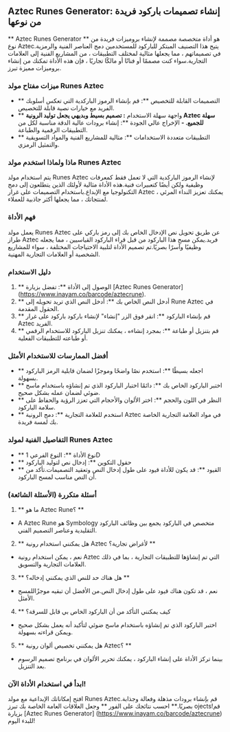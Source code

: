 ## Aztec Runes Generator: إنشاء تصميمات باركود فريدة من نوعها

** Aztec Runes Generator ** هو أداة متخصصة مصممة لإنشاء بروميزات فريدة من نوع Aztec.يتيح هذا التصنيف المبتكر للباركود للمستخدمين دمج العناصر الفنية والرمزية في تصميماتهم ، مما يجعلها مثالية لمختلف التطبيقات ، من المشاريع الفنية إلى العلامات التجارية.سواء كنت مصممًا أو فنانًا أو مالكًا تجاريًا ، فإن هذه الأداة تمكنك من إنشاء بروميزات مميزة تبرز.

### ميزات مفتاح مولد Runes Aztec

- ** التصميمات القابلة للتخصيص **: قم بإنشاء الرموز الباركدية التي تعكس أسلوبك الفريد مع خيارات نصية قابلة للتخصيص.
- ** واجهة سهلة الاستخدام **: تصميم بسيط وبديهي يجعل توليد الرونية Aztec سهلة للجميع.
-** الإخراج عالي الجودة **: إنشاء برودات عالية الدقة مناسبة لكل من التطبيقات الرقمية والطباعة.
- ** التطبيقات متعددة الاستخدامات **: مثالية للمشاريع الفنية والمواد التسويقية والتمثيل الرمزي.

### ماذا ولماذا استخدم مولد Runes Aztec

يتم استخدام مولد Runes Aztec لإنشاء الرموز الباركدية التي لا تعمل فقط كمعرفات وظيفية ولكن أيضًا كتعبيرات فنية.هذه الأداة مثالية لأولئك الذين يتطلعون إلى دمج التكنولوجيا مع الإبداع.باستخدام التصميمات على غرار Aztec ، يمكنك تعزيز النداء المرئي لمنتجاتك ، مما يجعلها أكثر جاذبية للعملاء.

### فهم الأداة

يعمل مولد Runes Aztec عن طريق تحويل نص الإدخال الخاص بك إلى رمز باركي على طراز Aztec فريد.يمكن مسح هذا الباركود من قبل قراء الباركود القياسيين ، مما يجعله وظيفيًا وآسرًا بصريًا.تم تصميم الأداة لتلبية الاحتياجات المختلفة ، سواء للمشاريع الشخصية أو العلامات التجارية المهنية.

### دليل الاستخدام

1. ** الوصول إلى الأداة **: تفضل بزيارة [Aztec Runes Generator] (https://www.inayam.co/barcode/aztecrune).
2. ** أدخل النص الخاص بك **: أدخل النص الذي تريد تحويله إلى Rune Aztec في الحقول المقدمة.
3. ** قم بإنشاء الباركود **: انقر فوق الزر "إنشاء" لإنشاء باركود باركود على غرار Aztec الفريد.
4. ** قم بتنزيل أو طباعة **: بمجرد إنشاءه ، يمكنك تنزيل الباركود للاستخدام الرقمي أو طباعته للتطبيقات الفعلية.

### أفضل الممارسات للاستخدام الأمثل

- ** اجعله بسيطًا **: استخدم نصًا واضحًا وموجزًا ​​لضمان قابلية الرمز الباركود بسهولة.
- ** اختبر الباركود الخاص بك **: دائمًا اختبار الباركود الذي تم إنشاؤه باستخدام ماسح ضوئي لضمان عمله بشكل صحيح.
- ** النظر في اللون والحجم **: اختر الألوان والأحجام التي تعزز الرؤية والحفاظ على سلامة الباركود.
- ** استخدم للعلامة التجارية **: دمج الرونية Aztec في مواد العلامة التجارية الخاصة بك لمسة فريدة.

### التفاصيل الفنية لمولد Runes Aztec

- ** نوع الأداة **: النوع الفرعي 1D
- ** حقول التكوين **: إدخال نص لتوليد الباركود
- ** القيود **: قد يكون للأداة قيود على طول إدخال النص وتعقيد التصميمات.تأكد من أن النص مناسب لمسح الباركود.

### أسئلة متكررة (الأسئلة الشائعة)

1. ** ما هو Aztec Rune؟ **
- A Aztec Rune هو Symbology متخصص في الباركود يجمع بين وظائف الباركود التقليدية وعناصر التصميم الفني.

2. ** هل يمكنني استخدام رونية Aztec لأغراض تجارية؟ **
- نعم ، يمكن استخدام رونية Aztec التي تم إنشاؤها للتطبيقات التجارية ، بما في ذلك العلامات التجارية والتسويق.

3. ** هل هناك حد للنص الذي يمكنني إدخاله؟ **
- نعم ، قد تكون هناك قيود على طول إدخال النص.من الأفضل أن تبقيه موجزًا ​​للمسح الأمثل.

4. ** كيف يمكنني التأكد من أن الباركود الخاص بي قابل للسرقة؟
- اختبر الباركود الذي تم إنشاؤه باستخدام ماسح ضوئي لتأكيد أنه يعمل بشكل صحيح ويمكن قراءته بسهولة.

5. ** هل يمكنني تخصيص ألوان رونية Aztec؟ **
- بينما تركز الأداة على إنشاء الباركود ، يمكنك تحرير الألوان في برنامج تصميم الرسوم بعد التنزيل.

### ابدأ في استخدام الأداة الآن!

افتح إمكاناتك الإبداعية مع مولد Runes Aztec.قم بإنشاء برودات مذهلة وفعالة وجذابة بصريًا.** احسب نتائجك على الفور ** وجعل العلاقات العامة الخاصة بك تبرز ojects!قم بزيارة [Aztec Runes Generator] (https://www.inayam.co/barcode/aztecrune) للبدء اليوم!